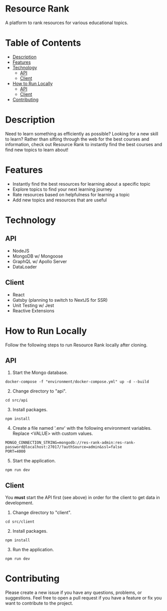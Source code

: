 # Resource Rank

A platform to rank resources for various educational topics.

# Table of Contents

- [Description](#description)
- [Features](#features)
- [Technology](#technology)
  - [API](#api)
  - [Client](#client)
- [How to Run Locally](#how-to-run-locally)
  - [API](#api-1)
  - [Client](#client-1)
- [Contributing](#contributing)

# Description

Need to learn something as efficiently as possible? Looking for a new skill to learn? Rather than sifting through the web for the best courses and information, check out Resource Rank to instantly find the best courses and find new topics to learn about!

# Features

- Instantly find the best resources for learning about a specific topic
- Explore topics to find your next learning journey
- Rate resources based on helpfulness for learning a topic
- Add new topics and resources that are useful

# Technology

## API

- NodeJS
- MongoDB w/ Mongoose
- GraphQL w/ Apollo Server
- DataLoader

## Client

- React
- Gatsby (planning to switch to NextJS for SSR)
- Unit Testing w/ Jest
- Reactive Extensions

# How to Run Locally

Follow the following steps to run Resource Rank locally after cloning.

## API

1. Start the Mongo database.

```
docker-compose -f "environment/docker-compose.yml" up -d --build
```

2. Change directory to "api".

```
cd src/api
```

3. Install packages.

```
npm install
```

4. Create a file named '.env' with the following environment variables. Replace &lt;VALUE&gt; with custom values.

```
MONGO_CONNECTION_STRING=mongodb://res-rank-admin:res-rank-password@localhost:27017/?authSource=admin&ssl=false
PORT=4000
```

5. Start the application.

```
npm run dev
```

## Client

You **must** start the API first (see above) in order for the client to get data in development.

1. Change directory to "client".

```
cd src/client
```

2. Install packages.

```
npm install
```

3. Run the application.

```
npm run dev
```

# Contributing

Please create a new issue if you have any questions, problems, or suggestions. Feel free to open a
pull request if you have a feature or fix you want to contribute to the project.

